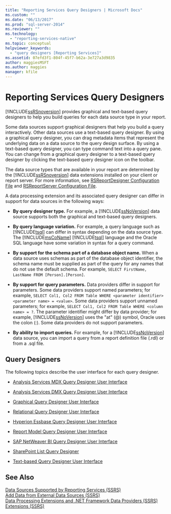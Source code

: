 ```yaml
---
title: "Reporting Services Query Designers | Microsoft Docs"
ms.custom: ""
ms.date: "06/13/2017"
ms.prod: "sql-server-2014"
ms.reviewer: ""
ms.technology: 
  - "reporting-services-native"
ms.topic: conceptual
helpviewer_keywords: 
  - "query designers [Reporting Services]"
ms.assetid: 07efd3f1-804f-45f7-b62a-3e727a3d9835
author: maggiesMSFT
ms.author: maggies
manager: kfile
---
```

# Reporting Services Query Designers
  [!INCLUDE[ssRSnoversion](../includes/ssrsnoversion-md.md)] provides graphical and text-based query designers to help you build queries for each data source type in your report.  
  
 Some data sources support graphical designers that help you build a query interactively. Other data sources use a text-based query designer. By using a graphical query designer, you can drag metadata items that represent the underlying data on a data source to the query design surface. By using a text-based query designer, you can type command text into a query pane. You can change from a graphical query designer to a text-based query designer by clicking the text-based query designer icon on the toolbar.  
  
 The data source types that are available in your report are determined by the [!INCLUDE[ssRSnoversion](../includes/ssrsnoversion-md.md)] data extensions installed on your client or report server. For more information, see [RSReportDesigner Configuration File](report-server/rsreportdesigner-configuration-file.md) and [RSReportServer Configuration File](report-server/rsreportserver-config-configuration-file.md).  
  
 A data processing extension and its associated query designer can differ in support for data sources in the following ways:  
  
-   **By query designer type.** For example, a [!INCLUDE[ssNoVersion](../includes/ssnoversion-md.md)] data source supports both the graphical and text-based query designers.  
  
-   **By query language variation.** For example, a query language such as [!INCLUDE[tsql](../includes/tsql-md.md)] can differ in syntax depending on the data source type. The [!INCLUDE[msCoName](../includes/msconame-md.md)] [!INCLUDE[tsql](../includes/tsql-md.md)] language and the Oracle SQL language have some variation in syntax for a query command.  
  
-   **By support for the schema part of a database object name.** When a data source uses schemas as part of the database object identifier, the schema name must be supplied as part of the query for any names that do not use the default schema. For example, `SELECT FirstName, LastName FROM [Person].[Person]`.  
  
-   **By support for query parameters.** Data providers differ in support for parameters. Some data providers support named parameters; for example, `SELECT Col1, Col2 FROM Table WHERE <parameter identifier><parameter name> = <value>`. Some data providers support unnamed parameters; for example, `SELECT Col1, Col2 FROM Table WHERE <column name> = ?`. The parameter identifier might differ by data provider; for example, [!INCLUDE[ssNoVersion](../includes/ssnoversion-md.md)] uses the "at" (@) symbol, Oracle uses the colon (:). Some data providers do not support parameters.  
  
-   **By ability to import queries.** For example, for a [!INCLUDE[ssNoVersion](../includes/ssnoversion-md.md)] data source, you can import a query from a report definition file (.rdl) or from a .sql file.  
  
## Query Designers  
 The following topics describe the user interface for each query designer.  
  
-   [Analysis Services MDX Query Designer User Interface](report-data/analysis-services-mdx-query-designer-user-interface.md)  
  
-   [Analysis Services DMX Query Designer User Interface](report-data/analysis-services-dmx-query-designer-user-interface.md)  
  
-   [Graphical Query Designer User Interface](report-data/graphical-query-designer-user-interface.md)  
  
-   [Relational Query Designer User Interface](../../2014/reporting-services/relational-query-designer-user-interface.md)  
  
-   [Hyperion Essbase Query Designer User Interface](report-data/hyperion-essbase-query-designer-user-interface.md)  
  
-   [Report Model Query Designer User Interface](report-data/report-model-query-designer-user-interface.md)  
  
-   [SAP NetWeaver BI Query Designer User Interface](report-data/sap-netweaver-bi-query-designer-user-interface.md)  
  
-   [SharePoint List Query Designer](../../2014/reporting-services/sharepoint-list-query-designer.md)  
  
-   [Text-based Query Designer User Interface](../../2014/reporting-services/text-based-query-designer-user-interface.md)  
  
## See Also  
 [Data Sources Supported by Reporting Services &#40;SSRS&#41;](create-deploy-and-manage-mobile-and-paginated-reports.md)   
 [Add Data from External Data Sources &#40;SSRS&#41;](report-data/add-data-from-external-data-sources-ssrs.md)   
 [Data Processing Extensions and .NET Framework Data Providers &#40;SSRS&#41;](report-data/data-processing-extensions-and-net-framework-data-providers-ssrs.md)   
 [Extensions &#40;SSRS&#41;](extensions-ssrs.md)  
  
  
